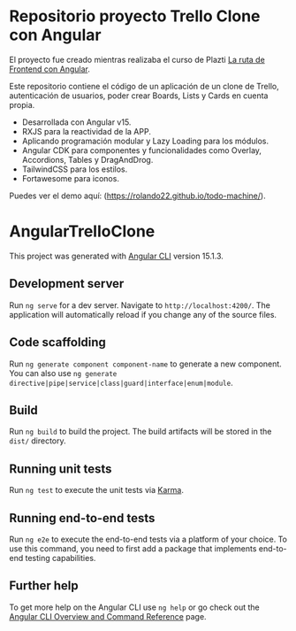 # Repositorio proyecto Trello Clone con Angular

El proyecto fue creado mientras realizaba el curso de Plazti [La ruta de Frontend con Angular](https://platzi.com/ruta/web-angular/).

Este repositorio contiene el código de un aplicación de un clone de Trello, autenticación de usuarios, poder crear Boards, Lists y Cards en cuenta propia.

- Desarrollada con Angular v15.
- RXJS para la reactividad de la APP.
- Aplicando programación modular y Lazy Loading para los módulos.
- Angular CDK para componentes y funcionalidades como Overlay, Accordions, Tables y DragAndDrog.
- TailwindCSS para los estilos.
- Fortawesome para iconos.

Puedes ver el demo aquí: (https://rolando22.github.io/todo-machine/).

# AngularTrelloClone

This project was generated with [Angular CLI](https://github.com/angular/angular-cli) version 15.1.3.

## Development server

Run `ng serve` for a dev server. Navigate to `http://localhost:4200/`. The application will automatically reload if you change any of the source files.

## Code scaffolding

Run `ng generate component component-name` to generate a new component. You can also use `ng generate directive|pipe|service|class|guard|interface|enum|module`.

## Build

Run `ng build` to build the project. The build artifacts will be stored in the `dist/` directory.

## Running unit tests

Run `ng test` to execute the unit tests via [Karma](https://karma-runner.github.io).

## Running end-to-end tests

Run `ng e2e` to execute the end-to-end tests via a platform of your choice. To use this command, you need to first add a package that implements end-to-end testing capabilities.

## Further help

To get more help on the Angular CLI use `ng help` or go check out the [Angular CLI Overview and Command Reference](https://angular.io/cli) page.
